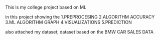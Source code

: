 This is my college project based on ML

in this project showing the 
1.PREPROCESING
2.ALGORITHM ACCURACY
3.ML ALGORITHM GRAPH
4.VISUALIZATIONS
5.PREDICTION

also attached my dataset, dataset based on the BMW CAR SALES DATA 
